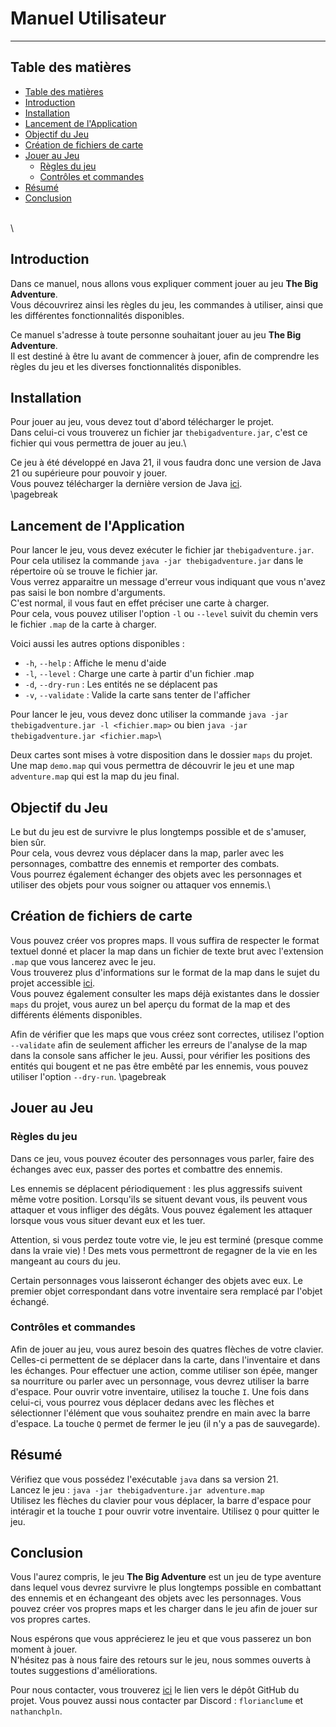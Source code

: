 # Manuel Utilisateur

--------------------

## Table des matières

- [Table des matières](#table-des-matières)
- [Introduction](#introduction)
- [Installation](#installation)
- [Lancement de l'Application](#lancement-de-lapplication)
- [Objectif du Jeu](#objectif-du-jeu)
- [Création de fichiers de carte](#création-de-fichiers-de-carte)
- [Jouer au Jeu](#jouer-au-jeu)
  - [Règles du jeu](#règles-du-jeu)
  - [Contrôles et commandes](#contrôles-et-commandes)
- [Résumé](#résumé)
- [Conclusion](#conclusion)

\
\

## Introduction

<!-- Objectif du manuel utilisateur -->
Dans ce manuel, nous allons vous expliquer comment jouer au jeu **The Big Adventure**.\
Vous découvrirez ainsi les règles du jeu, les commandes à utiliser, ainsi que les différentes fonctionnalités disponibles.

<!-- Public cible -->
Ce manuel s'adresse à toute personne souhaitant jouer au jeu **The Big Adventure**.\
Il est destiné à être lu avant de commencer à jouer, afin de comprendre les règles du jeu et les diverses fonctionnalités disponibles.

## Installation

<!-- Instructions d'installation du projet -->
Pour jouer au jeu, vous devez tout d'abord télécharger le projet.\
Dans celui-ci vous trouverez un fichier jar `thebigadventure.jar`, c'est ce fichier qui vous permettra de jouer au jeu.\

Ce jeu à été développé en Java 21, il vous faudra donc une version de Java 21 ou supérieure pour pouvoir y jouer.\
Vous pouvez télécharger la dernière version de Java [ici](https://www.java.com/fr/download/).\
\pagebreak

## Lancement de l'Application

<!-- Comment exécuter le programme -->
Pour lancer le jeu, vous devez exécuter le fichier jar `thebigadventure.jar`.\
Pour cela utilisez la commande `java -jar thebigadventure.jar` dans le répertoire où se trouve le fichier jar.\
Vous verrez apparaitre un message d'erreur vous indiquant que vous n'avez pas saisi le bon nombre d'arguments.\
C'est normal, il vous faut en effet préciser une carte à charger.\
Pour cela, vous pouvez utiliser l'option `-l` ou `--level` suivit du chemin vers le fichier `.map` de la carte à charger.

Voici aussi les autres options disponibles :

- `-h`, `--help` : Affiche le menu d'aide
- `-l`, `--level` : Charge une carte à partir d'un fichier .map
- `-d`, `--dry-run` : Les entités ne se déplacent pas
- `-v`, `--validate` : Valide la carte sans tenter de l'afficher

Pour lancer le jeu, vous devez donc utiliser la commande `java -jar thebigadventure.jar -l <fichier.map>` ou bien `java -jar thebigadventure.jar <fichier.map>`\

<!-- Cartes mises à disposition des utilisateurs -->
Deux cartes sont mises à votre disposition dans le dossier `maps` du projet. Une map `demo.map` qui vous permettra de découvrir le jeu et une map `adventure.map` qui est la map du jeu final.

## Objectif du Jeu

<!-- Explication des principales fonctionnalités -->
Le but du jeu est de survivre le plus longtemps possible et de s'amuser, bien sûr.\
Pour cela, vous devrez vous déplacer dans la map, parler avec les personnages, combattre des ennemis et remporter des combats.\
Vous pourrez également échanger des objets avec les personnages et utiliser des objets pour vous soigner ou attaquer vos ennemis.\

## Création de fichiers de carte

<!-- Format attendu du fichier -->
Vous pouvez créer vos propres maps. Il vous suffira de respecter le format textuel donné et placer la map dans un fichier de texte brut avec l'extension `.map` que vous lancerez avec le jeu.\
Vous trouverez plus d'informations sur le format de la map dans le sujet du projet accessible [ici](https://monge.univ-mlv.fr/ens/Licence/L3/2023-2024/Java/project.php).\
Vous pouvez également consulter les maps déjà existantes dans le dossier `maps` du projet, vous aurez un bel aperçu du format de la map et des différents éléments disponibles.

Afin de vérifier que les maps que vous créez sont correctes, utilisez l'option `--validate` afin de seulement afficher les erreurs de l'analyse de la map dans la console sans afficher le jeu.
Aussi, pour vérifier les positions des entités qui bougent et ne pas être embêté par les ennemis, vous pouvez utiliser l'option `--dry-run`.
\pagebreak

## Jouer au Jeu

### Règles du jeu

Dans ce jeu, vous pouvez écouter des personnages vous parler, faire des échanges avec eux, passer des portes et combattre des ennemis.

Les ennemis se déplacent périodiquement : les plus aggressifs suivent même votre position. Lorsqu'ils se situent devant vous, ils peuvent vous attaquer et vous infliger des dégâts.
Vous pouvez également les attaquer lorsque vous vous situer devant eux et les tuer.

Attention, si vous perdez toute votre vie, le jeu est terminé (presque comme dans la vraie vie) !
Des mets vous permettront de regagner de la vie en les mangeant au cours du jeu.

Certain personnages vous laisseront échanger des objets avec eux. Le premier objet correspondant dans votre inventaire sera remplacé par l'objet échangé.

### Contrôles et commandes

Afin de jouer au jeu, vous aurez besoin des quatres flèches de votre clavier. Celles-ci permettent de se déplacer dans la carte, dans l'inventaire et dans les échanges.
Pour effectuer une action, comme utiliser son épée, manger sa nourriture ou parler avec un personnage, vous devrez utiliser la barre d'espace.
Pour ouvrir votre inventaire, utilisez la touche `I`. Une fois dans celui-ci, vous pourrez vous déplacer dedans avec les flèches et sélectionner l'élément que vous souhaitez prendre en main avec la barre d'espace.
La touche `Q` permet de fermer le jeu (il n'y a pas de sauvegarde).

## Résumé

Vérifiez que vous possédez l'exécutable `java` dans sa version 21.\
Lancez le jeu : `java -jar thebigadventure.jar adventure.map`\
Utilisez les flèches du clavier pour vous déplacer, la barre d'espace pour intéragir et la touche `I` pour ouvrir votre inventaire.
Utilisez `Q` pour quitter le jeu.

## Conclusion

<!-- Résumé des informations clés pour l'utilisateur -->
Vous l'aurez compris, le jeu **The Big Adventure** est un jeu de type aventure dans lequel vous devrez survivre le plus longtemps possible en combattant des ennemis et en échangeant des objets avec les personnages.
Vous pouvez créer vos propres maps et les charger dans le jeu afin de jouer sur vos propres cartes.

<!-- Encouragement à fournir des retours -->

Nous espérons que vous apprécierez le jeu et que vous passerez un bon moment à jouer.\
N'hésitez pas à nous faire des retours sur le jeu, nous sommes ouverts à toutes suggestions d'améliorations.

<!-- Contact -->
Pour nous contacter, vous trouverez [ici](https://github.com/nathan9567/thebigadventure) le lien vers le dépôt GitHub du projet. Vous pouvez aussi nous contacter par Discord : `florianclume` et `nathanchpln`.

